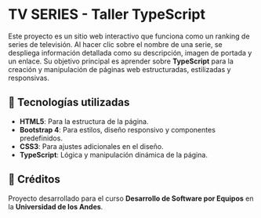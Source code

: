 # TV SERIES - Taller TypeScript  

Este proyecto es un sitio web interactivo que funciona como un ranking de series de televisión. Al hacer clic sobre el nombre de una serie, se despliega información detallada como su descripción, imagen de portada y un enlace. Su objetivo principal es aprender sobre **TypeScript** para la creación y manipulación de páginas web estructuradas, estilizadas y responsivas.  

## 🚀 Tecnologías utilizadas  
- **HTML5**: Para la estructura de la página.  
- **Bootstrap 4**: Para estilos, diseño responsivo y componentes predefinidos.  
- **CSS3**: Para ajustes adicionales en el diseño.
- **TypeScript**: Lógica y manipulación dinámica de la página.

## 📜 Créditos  
Proyecto desarrollado para el curso **Desarrollo de Software por Equipos** en la **Universidad de los Andes**.  
